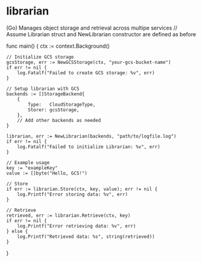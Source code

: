 # librarian
 (Go) Manages object storage and retrieval across multipe services
// Assume Librarian struct and NewLibrarian constructor are defined as before

func main() {
	ctx := context.Background()

	// Initialize GCS storage
	gcsStorage, err := NewGCSStorage(ctx, "your-gcs-bucket-name")
	if err != nil {
		log.Fatalf("Failed to create GCS storage: %v", err)
	}

	// Setup librarian with GCS
	backends := []StorageBackend{
		{
			Type:   CloudStorageType,
			Storer: gcsStorage,
		},
		// Add other backends as needed
	}

	librarian, err := NewLibrarian(backends, "path/to/logfile.log")
	if err != nil {
		log.Fatalf("Failed to initialize Librarian: %v", err)
	}

	// Example usage
	key := "exampleKey"
	value := []byte("Hello, GCS!")

	// Store
	if err := librarian.Store(ctx, key, value); err != nil {
		log.Printf("Error storing data: %v", err)
	}

	// Retrieve
	retrieved, err := librarian.Retrieve(ctx, key)
	if err != nil {
		log.Printf("Error retrieving data: %v", err)
	} else {
		log.Printf("Retrieved data: %s", string(retrieved))
	}
}
